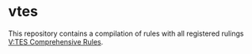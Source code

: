 # vtes

This repository contains a compilation of rules with all registered rulings
[V:TES Comprehensive Rules](vtes_comprehensive_rules.md).
